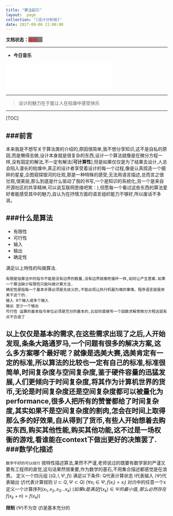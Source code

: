 ```yaml
---
title: "算法起引"
layout:  page
collection: "[设计分析纲]"
date: 2017-09-06 21:00:00
---
```


**文档状态：**<a style="color:red;background-color:gray">编辑....</a>

---
- **今日音乐**
<iframe frameborder="no" border="0" marginwidth="0" marginheight="0" width=330 height=86 src="//music.163.com/outchain/player?type=2&id=286999&auto=0&height=66"></iframe>

---
> 设计的魅力在于能让人在枯燥中感受快乐

---

[TOC]

###前言
---
本来我是不想写关于算法类的介绍的,原因很简单,我不想分享知识,这不是自私的原因,而是懒得去做,设计本身就是很复杂的东西,设计一个算法就像是在微分方程一样,没有固定的解法,不一定有解法[<b>可计算性</b>],但是如果仅仅是为了结果去设计,人总会陷入漫长的枯燥中,真正的设计者享受着设计的每一个过程,像是认真捏造一个细碎的星星,企图窥探银河的壮观,那是一种特殊的感受,无法用语言描述,总而言之很壮观,很美丽,那么到底是什么驱动了我的书写,一个是知识的系统化,另一个是来自开源社区的共享精神,可以说互联网思维吧笑：),但愿每一个看过这些东西的算法爱好者能感受其中的魅力,自认为在抒情方面的语言组织能力不够好,所以废话不多说。

###什么是算法
---
- 有限性
- 可行性
- 输入
- 输出
- 确定性

满足以上特性的叫做算法.
```
有限是指算法中的指令不能是没有边界的数量,没有边界就像死循环一样,如何让产生答案.如果一个算法缺少有限性只能叫做计算方法.
确定性是指每一个基本步骤必须是无歧义的,不能出现让执行机器为难的事情，程序语言就是用来干这个的.
输入 0个输入或多个输入
输出 至少一个输出
可行性 运算的基本指令单位必须是充分的基本的,比如你直接写一个函数求解常微分方程这就有点不合适了
```
以上仅仅是基本的需求,在这些需求出现了之后,人开始发现,条条大路通罗马,一个问题有很多的解决方案,这么多方案哪个最好呢？就像是选美大赛,选美肯定有一定的标准,所以算法的比较也一定有自己的标准,标准很简单,时间复杂度与空间复杂度,鉴于硬件容量的迅猛发展,人们更倾向于时间复杂度,将其作为计算机世界的货币,无论是时间复杂度还是空间复杂度都可以被量化为performance,很多人把所有的赞誉都给了时间复杂度,其实如果不是空间复杂度的割肉,怎会在时间上取得那么多的好效果,自从得到了货币,有些人开始想着去购买东西,购买其他性能,购买其他功能,这不过是一场权衡的游戏,看谁能在context下做出更好的决策罢了.
###数学化描述
---
`数学不好的可以绕行`
按特性描述算法,果然不严谨,老师说过的既要有数学家的严谨又要有工程师的直觉,这句话果然很重要,作为数学的基石,不用集合描述都感觉是在浪费。
定义一个四元组 ($(Q,I,\Psi,f)$)
满足以下条件:
Q代表计算状态
I代表输入
$(\Psi)$代表输出
$(f)$代表计算规则
$(I\subset Q,\Psi\subset Q)$
$(\forall x_i \in \Psi,f(x_i)=x_i)$
对$(I)$中的任意一个x定义一个计算序列$(x_1,x_2,x_3...x_k)$
$(如果 k 是满足 f(x_k)\in \Psi 的最小值,那么必然存在f(x_k+n)=f(x_k))$

<b>限制</b>
$(\Psi)$不为空
$(f)$是基本充分的
